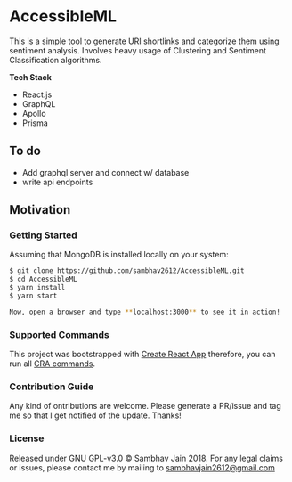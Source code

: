 # AccessibleML

This is a simple tool to generate URI shortlinks and categorize them using sentiment analysis. Involves heavy usage of Clustering and Sentiment Classification algorithms.

**Tech Stack**

- React.js
- GraphQL
- Apollo
- Prisma

## To do

- Add graphql server and connect w/ database
- write api endpoints

## Motivation

### Getting Started

Assuming that MongoDB is installed locally on your system:

```bash
$ git clone https://github.com/sambhav2612/AccessibleML.git
$ cd AccessibleML
$ yarn install
$ yarn start

Now, open a browser and type **localhost:3000** to see it in action!
```

### Supported Commands

This project was bootstrapped with [Create React App](https://github.com/facebook/create-react-app) therefore, you can run all [CRA commands](https://github.com/sambhav2612/AccessibleML/cra.md).

### Contribution Guide

Any kind of ontributions are welcome. Please generate a PR/issue and tag me so that I get notified of the update. Thanks!

### License

Released under GNU GPL-v3.0 © Sambhav Jain 2018. For any legal claims or issues, please contact me by mailing to sambhavjain2612@gmail.com